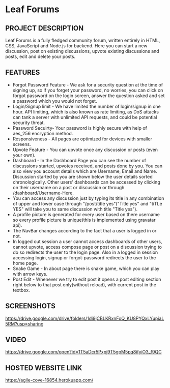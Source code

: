 # Leaf Forums

## PROJECT DESCRIPTION

Leaf Forums is a fully fledged community forum, written entirely in HTML, CSS, JavaScript and Node.js for backend.
Here you can start a new discussion, post on existing discussions, upvote existing discussions and posts, edit and delete your posts.

## FEATURES

* Forgot Password Feature - We ask for a security question at the time of signing up, so if you forget your password, no worries, you can click on forgot password on the login screen, answer the question asked and set a password which you would not forget.
* Login/Signup limit - We have limited the number of login/signup in one hour. API limiting, which is also known as rate limiting, as DoS attacks can tank a server with unlimited API requests, and could be potential security threat.
* Password Secuirty- Your password is highly secure with help of aes_256 encryption method.
* Responsiveness - All pages are optimized for devices with smaller screens.
* Upvote Feature - You can upvote once any discussion or posts (even your own).
* Dashboard - In the Dashboard Page you can see the number of discussions started, upvotes received, and posts done by you. You can also view you account details which are Username, Email and Name. Discussion started by you are shown below the user details sorted chronologically. Other users' dashboards can be accessed by clicking on their username on a post or discussion or through /dashboard/Username-Here.
* You can access any discussion just by typing its title in any combination of upper and lower case through "/post/title yes"("Title yes" and "tiTLe YES" will take you to same discussion with title "Title yes").
* A profile picture is generated for every user based on there username so every profile picture is unique(this is implemented using gravatar api).
* The NavBar changes according to the fact that a user is logged in or not.
* In logged out session a user cannot access dashboards of other users, cannot upvote, access compose page or post on a discussion trying to do so redirects the user to the login page. Also in a logged in session accessing login, signup or forgot-password redirects the user to the home page.
* Snake Game - In about page there is snake game, which you can play with arrow keys.
* Post Edit - Whenever we try to edit post it opens a post editing section right below to that post only(without reload), with current post in the textbox.
## SCREENSHOTS

https://drive.google.com/drive/folders/1di9jCBLKRxnFoQ_KU8PYQxLYupiaL5RM?usp=sharing

## VIDEO

https://drive.google.com/open?id=1T5aDcr5Pxpj9T5gpM5pq8ifyiO3_f9QC

## HOSTED WEBSITE LINK

https://agile-cove-16854.herokuapp.com/
